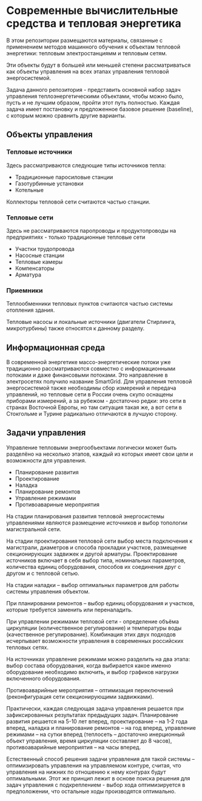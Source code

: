 # Современные вычислительные средства и тепловая энергетика

В этом репозитории размещаются материалы, связанные с применением методов машинного обучения к объектам тепловой энергетики: тепловым электростанциямм и тепловым сетям.

Эти объекты будут в большей или меньшей степени рассматриваться как объекты управления на всех этапах управления тепловой энергосистемой.

Задача данного репозитория - представить основной набор задач управления теплоэнергетическими объектами, чтобы можно было, пусть и не лучшим образом, пройти этот путь полностью. Каждая задача имеет постановку и предложенное базовое решение (baseline), с которым можно сравнить другие варианты.

## Объекты управления

### Тепловые источники
Здесь рассматриваются следующие типы источников тепла:
* Традиционные паросиловые станции
* Газотурбинные установки
* Котельные

Коллекторы тепловой сети считаются частью станции.

### Тепловые сети
Здесь не рассматриваются паропроводы и продуктопроводы на предприятиях - только традиционные тепловые сети
* Участки трудопровода
* Насосные станции
* Тепловые камеры
* Компенсаторы
* Арматура

### Приемники
Теплообменники тепловых пунктов считаются частью системы отопления здания.

Тепловые насосы и локальные источники (двигатели Стирлинга, микротурбины) также относятся к данному разделу.

## Информационная среда
В современной энергетике массо-энергетические потоки уже традиционно рассматриваются  совместно с информационными потоками и даже финансовыми потоками. Это направление в электросетях получило название SmartGrid. Для управления тепловой энергосистемой также необходимы сбор измерений и передача управлений, но тепловые сети в России очень скупо оснащены приборами измерений, а за рубежом - достаточно редки: это сети в странах Восточной Европы, но там ситуация такая же, а вот сети в Стокгольме и Турине радикально отличаются в лучшую сторону.

## Задачи управления
Управление тепловыми энергообъектами логически может быть разделёно на несколько этапов, каждый из которых имеет свои цели и возможности для управления.

*   Планирование развития
*   Проектирование
*   Наладка
*   Планирование ремонтов
*   Управление режимами
*   Противоавариные мероприятия

На стадии планирования развития тепловой энергосистемы управлениями являются размещение источников и выбор топологии магистральной сети. 

На стадии проектирования тепловой сети выбор места подключения к магистрали, диаметров и способа прокладки участков, размещение секционирующих задвижек и другой арматуры. Проектирование источников включает в себя выбор типа, номинальных параметров, количества единиц оборудования, способов их соединения друг с другом и с тепловой сетью.

На стадии наладки – выбор оптимальных параметров для работы системы управления объектом.

При планировании ремонтов – выбор единиц оборудования и участков, которые требуется заменить или переналадить.

При управлении режимами тепловой сети - определение объёма циркуляции (количественное регулирование) и температуры воды (качественное регулирование). Комбинация этих двух подходов исчерпывает возможности управления в современных российских тепловых сетях. 

На источниках управление режимами можно разделить на два этапа: выбор состава оборудования, когда выбирается какое именно оборудование необходимо включить, и выбор графиков нагрузки включенного оборудования.

Противоаварийные мероприятия – оптимизация переключений (реконфигурация сети секционирующими задвижками).

Практически, каждая следующая задача управления решается при зафиксированных результатах предыдущих задач. Планирование развития решается на 5-10 лет вперед, проектирование – на 1-2 года вперед, наладка и планирование ремонтов – на год вперед, управление режимами – на сутки вперед (теплосеть – достаточно инерционный объект управления, время циркуляции составляет до 8 часов), противоаварийные мероприятия – на часы вперед.

Естественный способ решения задачи управления для такой системы – оптимизировать управления на управляемом контуре, считая, что управления на нижних по отношению к нему контурах будут оптимальными. Этот же принцип лежит в основе поиска решения для задач управления с подкреплением - выбор хода оптимизируется в предположении, что остальные ходы производятся оптимально.
